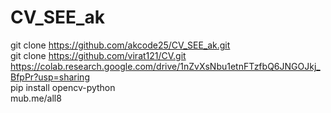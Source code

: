 # CV_SEE_ak
git clone https://github.com/akcode25/CV_SEE_ak.git<br>
git clone https://github.com/virat121/CV.git
https://colab.research.google.com/drive/1nZvXsNbu1etnFTzfbQ6JNGOJkj_BfpPr?usp=sharing<br>
pip install opencv-python<br>
mub.me/all8<br>